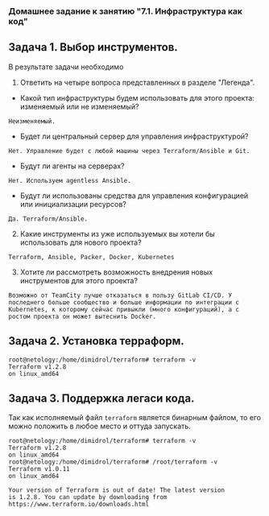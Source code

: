 ### Домашнее задание к занятию "7.1. Инфраструктура как код"

## Задача 1. Выбор инструментов.
 
В результате задачи необходимо

1. Ответить на четыре вопроса представленных в разделе "Легенда". 
- Какой тип инфраструктуры будем использовать для этого проекта: изменяемый или не изменяемый?
```
Неизменяемый.
```
- Будет ли центральный сервер для управления инфраструктурой?
```
Нет. Управление будет с любой машины через Terraform/Ansible и Git.
```
- Будут ли агенты на серверах?
```
Нет. Используем agentless Ansible.
```
- Будут ли использованы средства для управления конфигурацией или инициализации ресурсов? 
```
Да. Terraform/Ansible.
```
2. Какие инструменты из уже используемых вы хотели бы использовать для нового проекта? 
```
Terraform, Ansible, Packer, Docker, Kubernetes
```
3. Хотите ли рассмотреть возможность внедрения новых инструментов для этого проекта?
```
Возможно от TeamCity лучше отказаться в пользу GitLab CI/CD. У последнего больше сообщество и больше информации по интеграции с Kubernetes, к которому сейчас привыкли (много конфигураций), а с ростом проекта он может вытеснить Docker.
```

## Задача 2. Установка терраформ.  
```
root@netology:/home/dimidrol/terraform# terraform -v
Terraform v1.2.8
on linux_amd64
```

## Задача 3. Поддержка легаси кода.  
Так как исполняемый файл `terraform` является бинарным файлом, то его можно положить в любое место и оттуда запускать.
```
root@netology:/home/dimidrol/terraform# terraform -v
Terraform v1.2.8
on linux_amd64
root@netology:/home/dimidrol/terraform# /root/terraform -v
Terraform v1.0.11
on linux_amd64

Your version of Terraform is out of date! The latest version
is 1.2.8. You can update by downloading from https://www.terraform.io/downloads.html
```
